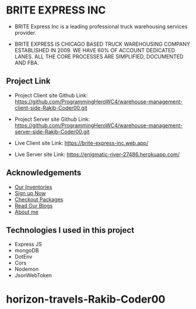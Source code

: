 # BRITE EXPRESS INC

- BRITE Express Inc is a  leading professional truck warehousing services provider.

- BRITE EXPRESS IS CHICAGO BASED TRUCK WAREHOUSING COMPANY ESTABLISHED IN 2009. WE HAVE 60% OF ACCOUNT DEDICATED LANES. ALL THE CORE PROCESSES ARE SIMPLIFIED, DOCUMENTED AND FBA.

## Project Link

- Project Client site Github Link: https://github.com/ProgrammingHeroWC4/warehouse-management-client-side-Rakib-Coder00.git

- Project Server site Github Link: https://github.com/ProgrammingHeroWC4/warehouse-management-server-side-Rakib-Coder00.git

- Live Client site Link: https://brite-express-inc.web.app/
- Live Server site Link: https://enigmatic-river-27486.herokuapp.com/

## Acknowledgements

- [Our Inventories](https://brite-express-inc.web.app/manageInventory)
- [Sign up Now](https://brite-express-inc.web.app/signup)
- [Checkout Packages  ](https://brite-express-inc.web.app/checkout)
- [Read Our Blogs ](https://brite-express-inc.web.app/blog)
- [About me](https://brite-express-inc.web.app/about)


## Technologies I used in this project 
-  Express JS
-  mongoDB
-  DotEnv
-  Cors
-  Nodemon
-  JsonWebToken


# horizon-travels-Rakib-Coder00